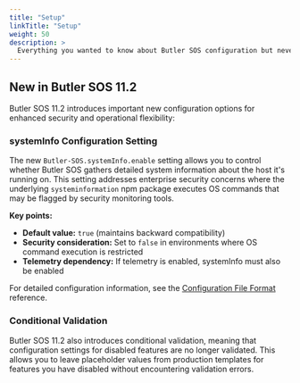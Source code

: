 ```yaml
---
title: "Setup"
linkTitle: "Setup"
weight: 50
description: >
  Everything you wanted to know about Butler SOS configuration but never dared to ask.
---
```


## New in Butler SOS 11.2

Butler SOS 11.2 introduces important new configuration options for enhanced security and operational flexibility:

### systemInfo Configuration Setting

The new `Butler-SOS.systemInfo.enable` setting allows you to control whether Butler SOS gathers detailed system information about the host it's running on. This setting addresses enterprise security concerns where the underlying `systeminformation` npm package executes OS commands that may be flagged by security monitoring tools.

**Key points:**
- **Default value:** `true` (maintains backward compatibility)
- **Security consideration:** Set to `false` in environments where OS command execution is restricted
- **Telemetry dependency:** If telemetry is enabled, systemInfo must also be enabled

For detailed configuration information, see the [Configuration File Format](/docs/reference/config_file_format/) reference.

### Conditional Validation

Butler SOS 11.2 also introduces conditional validation, meaning that configuration settings for disabled features are no longer validated. This allows you to leave placeholder values from production templates for features you have disabled without encountering validation errors.

